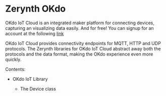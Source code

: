 # Zerynth OKdo

OKdo IoT Cloud is an integrated maker platform for connecting devices, capturing an visualizing data easily. And for free!
You can signup for an account at the following [link](https://www.okdo.com/us/do-iot/)

OKdo IoT Cloud provides connectivity endpoints for MQTT, HTTP and UDP protocols. The Zerynth libraries for OKdo IoT Cloud abstract away
both the protocols and the data format, making the OKdo experience even more quickly.

Contents:


* OKdo IoT Library


    * The Device class
